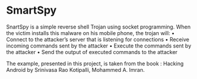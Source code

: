 # SmartSpy

SnartSpy is a simple reverse shell Trojan using socket programming. When the victim installs this malware on his mobile phone, the trojan will:
      •	 Connect to the attacker’s server that is listening for connections
      •	 Receive incoming commands sent by the attacker
      •	 Execute the commands sent by the attacker
      •	 Send the output of executed commands to the attacker


The example, presented in this project, is taken from the book : Hacking Android by Srinivasa Rao Kotipalli, Mohammed A. Imran.
